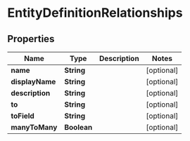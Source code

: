 
# EntityDefinitionRelationships

## Properties
Name | Type | Description | Notes
------------ | ------------- | ------------- | -------------
**name** | **String** |  |  [optional]
**displayName** | **String** |  |  [optional]
**description** | **String** |  |  [optional]
**to** | **String** |  |  [optional]
**toField** | **String** |  |  [optional]
**manyToMany** | **Boolean** |  |  [optional]




